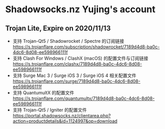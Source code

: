 # Shadowsocks.nz Yujing's account
## Trojan Lite, Expire on 2020/11/13
* 支持 Trojan-Qt5 / Shadowrocket / Spectre 的订阅链接
https://s.trojanflare.com/subscription/shadowrocket/7189d4d8-ba0c-4dc6-8d08-ee598966111f
* 支持 Clash For Windows / ClashX (macOS) 的配置文件与订阅链接
https://s.trojanflare.com/clashx/7189d4d8-ba0c-4dc6-8d08-ee598966111f
* 支持 Surge Mac 3 / Surge iOS 3 / Surge iOS 4 相关配置文件
https://s.trojanflare.com/surge/7189d4d8-ba0c-4dc6-8d08-ee598966111f
* 支持 QuantumultX 的配置文件
https://s.trojanflare.com/quantumultx/7189d4d8-ba0c-4dc6-8d08-ee598966111f
* 支持 Trojan-Qt5 / Igniter 的配置文件
https://portal.shadowsocks.nz/clientarea.php?action=productdetails&id=1124997&op=download

